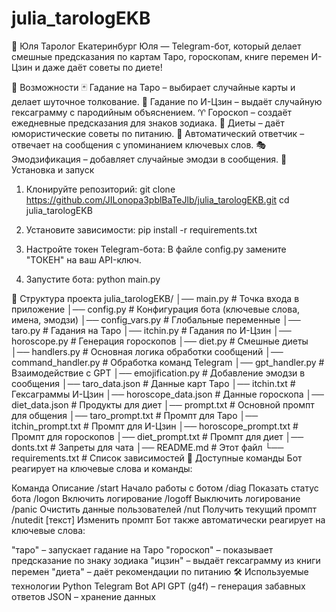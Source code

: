 # julia_tarologEKB
🔮 Юля Таролог Екатеринбург
Юля — Telegram-бот, который делает смешные предсказания по картам Таро, гороскопам, книге перемен И-Цзин и даже даёт советы по диете!

📌 Возможности
🃏 Гадание на Таро – выбирает случайные карты и делает шуточное толкование.
🏯 Гадание по И-Цзин – выдаёт случайную гексаграмму с пародийным объяснением.
♈ Гороскоп – создаёт ежедневные предсказания для знаков зодиака.
🥑 Диеты – даёт юмористические советы по питанию.
🤖 Автоматический ответчик – отвечает на сообщения с упоминанием ключевых слов.
🎭 Эмодзификация – добавляет случайные эмодзи в сообщения.
🚀 Установка и запуск
1. Клонируйте репозиторий:
git clone https://github.com/JILonopa3pblBaTeJlb/julia_tarologEKB.git
cd julia_tarologEKB
2. Установите зависимости:
pip install -r requirements.txt
3. Настройте токен Telegram-бота:
В файле config.py замените "ТОКЕН" на ваш API-ключ.


4. Запустите бота:
python main.py

📂 Структура проекта
julia_tarologEKB/
│── main.py              # Точка входа в приложение
│── config.py            # Конфигурация бота (ключевые слова, имена, эмодзи)
│── config_vars.py       # Глобальные переменные
│── taro.py              # Гадания на Таро
│── itchin.py            # Гадания по И-Цзин
│── horoscope.py         # Генерация гороскопов
│── diet.py              # Смешные диеты
│── handlers.py          # Основная логика обработки сообщений
│── command_handler.py   # Обработка команд Telegram
│── gpt_handler.py       # Взаимодействие с GPT
│── emojification.py     # Добавление эмодзи в сообщения
│── taro_data.json       # Данные карт Таро
│── itchin.txt           # Гексаграммы И-Цзин
│── horoscope_data.json  # Данные гороскопа
│── diet_data.json       # Продукты для диет
│── prompt.txt           # Основной промпт для общения
│── taro_prompt.txt      # Промпт для Таро
│── itchin_prompt.txt    # Промпт для И-Цзин
│── horoscope_prompt.txt # Промпт для гороскопов
│── diet_prompt.txt      # Промпт для диет
│── donts.txt            # Запреты для чата
│── README.md            # Этот файл
└── requirements.txt     # Список зависимостей
📜 Доступные команды
Бот реагирует на ключевые слова и команды:

Команда	Описание
/start	Начало работы с ботом
/diag	Показать статус бота
/logon	Включить логирование
/logoff	Выключить логирование
/panic	Очистить данные пользователей
/nut	Получить текущий промпт
/nutedit [текст]	Изменить промпт
Бот также автоматически реагирует на ключевые слова:

"таро" – запускает гадание на Таро
"гороскоп" – показывает предсказание по знаку зодиака
"ицзин" – выдаёт гексаграмму из книги перемен
"диета" – даёт рекомендации по питанию
🛠 Используемые технологии
Python
Telegram Bot API
GPT (g4f) – генерация забавных ответов
JSON – хранение данных
